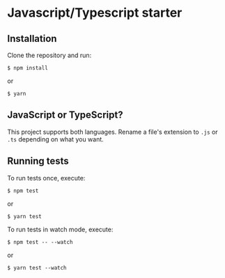 # Javascript/Typescript starter

## Installation

Clone the repository and run:

```
$ npm install
```

or

```
$ yarn
```

## JavaScript or TypeScript?

This project supports both languages. Rename a file's extension to `.js` or `.ts` depending on what you want.

## Running tests

To run tests once, execute:

```
$ npm test
```

or

```
$ yarn test
```

To run tests in watch mode, execute:

```
$ npm test -- --watch
```

or

```
$ yarn test --watch
```
